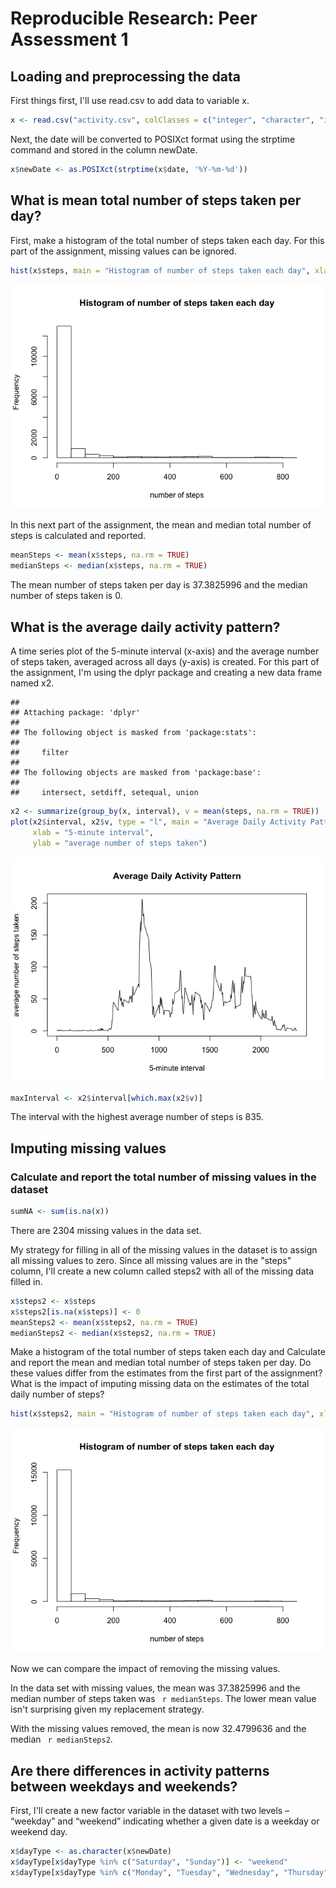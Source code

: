# Reproducible Research: Peer Assessment 1

## Loading and preprocessing the data

First things first, I'll use read.csv to add data to variable x.


```r
x <- read.csv("activity.csv", colClasses = c("integer", "character", "integer"))
```

Next, the date will be converted to POSIXct format using the strptime command and stored in the column newDate.


```r
x$newDate <- as.POSIXct(strptime(x$date, '%Y-%m-%d'))
```

## What is mean total number of steps taken per day?
First, make a histogram of the total number of steps taken each day.  For this part of the assignment, missing values can be ignored.


```r
hist(x$steps, main = "Histogram of number of steps taken each day", xlab = "number of steps")
```

![](./PA1_template_files/figure-html/unnamed-chunk-3-1.png) 

In this next part of the assignment, the mean and median total number of steps is calculated and reported.  


```r
meanSteps <- mean(x$steps, na.rm = TRUE)
medianSteps <- median(x$steps, na.rm = TRUE)
```

The mean number of steps taken per day is 37.3825996 and the median number of steps taken is 0.
    
## What is the average daily activity pattern?

A time series plot of the 5-minute interval (x-axis) and the average number of steps taken, averaged across all days (y-axis) is created.  For this part of the assignment, I'm using the dplyr package and creating a new data frame named x2.


```
## 
## Attaching package: 'dplyr'
## 
## The following object is masked from 'package:stats':
## 
##     filter
## 
## The following objects are masked from 'package:base':
## 
##     intersect, setdiff, setequal, union
```


```r
x2 <- summarize(group_by(x, interval), v = mean(steps, na.rm = TRUE))
plot(x2$interval, x2$v, type = "l", main = "Average Daily Activity Pattern", 
     xlab = "5-minute interval", 
     ylab = "average number of steps taken")
```

![](./PA1_template_files/figure-html/activityPattern-1.png) 

```r
maxInterval <- x2$interval[which.max(x2$v)]
```

The interval with the highest average number of steps is 835.

## Imputing missing values

### Calculate and report the total number of missing values in the dataset

```r
sumNA <- sum(is.na(x))
```

There are 2304 missing values in the data set.

My strategy for filling in all of the missing values in the dataset is to assign all missing values to zero.  Since all missing values are in the "steps" column, I'll create a new column called steps2 with all of the missing data filled in.


```r
x$steps2 <- x$steps
x$steps2[is.na(x$steps)] <- 0
meanSteps2 <- mean(x$steps2, na.rm = TRUE)
medianSteps2 <- median(x$steps2, na.rm = TRUE)
```

Make a histogram of the total number of steps taken each day and Calculate and report the mean and median total number of steps taken per day. Do these values differ from the estimates from the first part of the assignment? What is the impact of imputing missing data on the estimates of the total daily number of steps?


```r
hist(x$steps2, main = "Histogram of number of steps taken each day", xlab = "number of steps")
```

![](./PA1_template_files/figure-html/unnamed-chunk-5-1.png) 

Now we can compare the impact of removing the missing values.  

In the data set with missing values, the mean was 37.3825996 and the median number of steps taken was ` r medianSteps`.  The lower mean value isn't surprising given my replacement strategy.

With the missing values removed, the mean is now 32.4799636 and the median ` r medianSteps2`.

## Are there differences in activity patterns between weekdays and weekends?

First, I'll create a new factor variable in the dataset with two levels – “weekday” and “weekend” indicating whether a given date is a weekday or weekend day.


```r
x$dayType <- as.character(x$newDate)
x$dayType[x$dayType %in% c("Saturday", "Sunday")] <- "weekend"
x$dayType[x$dayType %in% c("Monday", "Tuesday", "Wednesday", "Thursday", "Friday")] <- "weekday"
```
